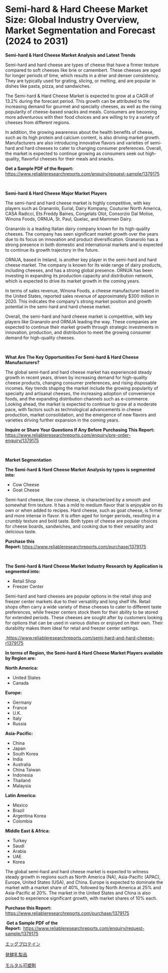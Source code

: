 <p><h1>Semi-hard & Hard Cheese Market Size: Global Industry Overview, Market Segmentation and Forecast (2024 to 2031)</h1></p><p><strong>Semi-hard & Hard Cheese Market Analysis and Latest Trends</strong></p>
<p><p>Semi-hard and hard cheese are types of cheese that have a firmer texture compared to soft cheeses like brie or camembert. These cheeses are aged for longer periods of time, which results in a drier and denser consistency. They are typically used for grating, slicing, or melting, and are popular in dishes like pasta, pizza, and sandwiches.</p><p>The Semi-hard & Hard Cheese Market is expected to grow at a CAGR of 13.2% during the forecast period. This growth can be attributed to the increasing demand for gourmet and specialty cheeses, as well as the rising popularity of cheese-based snacks and meals. Consumers are becoming more adventurous with their food choices and are willing to try a variety of cheeses from different regions.</p><p>In addition, the growing awareness about the health benefits of cheese, such as its high protein and calcium content, is also driving market growth. Manufacturers are also introducing innovative flavors and varieties of semi-hard and hard cheeses to cater to changing consumer preferences. Overall, the market is expected to continue growing as consumers seek out high-quality, flavorful cheeses for their meals and snacks.</p></p>
<p><strong>Get a Sample PDF of the Report:&nbsp;</strong> <a href="https://www.reliableresearchreports.com/enquiry/request-sample/1379175">https://www.reliableresearchreports.com/enquiry/request-sample/1379175</a></p>
<p>&nbsp;</p>
<p><strong>Semi-hard & Hard Cheese Major Market Players</strong></p>
<p><p>The semi-hard and hard cheese market is highly competitive, with key players such as Granarolo, Eurial, Dairy Kompany, Couturier North America, CASA Radicci, Ets Freddy Baines, Congelats Olot, Consorzio Dal Molise, Winona Foods, ORNUA, St. Paul, Quelac, and Mammen Dairy. </p><p>Granarolo is a leading Italian dairy company known for its high-quality cheeses. The company has seen significant market growth over the years due to its focus on innovation and product diversification. Granarolo has a strong presence in both domestic and international markets and is expected to continue its growth trajectory in the future.</p><p>ORNUA, based in Ireland, is another key player in the semi-hard and hard cheese market. The company is known for its wide range of dairy products, including cheeses, and has a strong global presence. ORNUA has been investing in expanding its production capacity and distribution network, which is expected to drive its market growth in the coming years.</p><p>In terms of sales revenue, Winona Foods, a cheese manufacturer based in the United States, reported sales revenue of approximately $300 million in 2020. This indicates the company's strong market position and growth potential in the semi-hard and hard cheese market.</p><p>Overall, the semi-hard and hard cheese market is competitive, with key players like Granarolo and ORNUA leading the way. These companies are expected to continue their market growth through strategic investments in innovation, production, and distribution to meet the growing consumer demand for high-quality cheeses.</p></p>
<p>&nbsp;</p>
<p><strong>What Are The Key Opportunities For Semi-hard & Hard Cheese Manufacturers?</strong></p>
<p><p>The global semi-hard and hard cheese market has experienced steady growth in recent years, driven by increasing demand for high-quality cheese products, changing consumer preferences, and rising disposable incomes. Key trends shaping the market include the growing popularity of specialty and artisanal cheeses, the increasing adoption of convenience foods, and the expanding distribution channels such as e-commerce. Looking ahead, the market is expected to continue to grow at a moderate pace, with factors such as technological advancements in cheese production, market consolidation, and the emergence of new flavors and varieties driving further expansion in the coming years.</p></p>
<p><strong>Inquire or Share Your Questions If Any Before Purchasing This Report:</strong> <a href="https://www.reliableresearchreports.com/enquiry/pre-order-enquiry/1379175">https://www.reliableresearchreports.com/enquiry/pre-order-enquiry/1379175</a></p>
<p>&nbsp;</p>
<p><strong>Market Segmentation</strong></p>
<p><strong>The Semi-hard & Hard Cheese Market Analysis by types is segmented into:</strong></p>
<p><ul><li>Cow Cheese</li><li>Goat Cheese</li></ul></p>
<p><p>Semi-hard cheese, like cow cheese, is characterized by a smooth and somewhat firm texture. It has a mild to medium flavor that is enjoyable on its own or when added to recipes. Hard cheese, such as goat cheese, is firmer and more intense in flavor. It is often aged for longer periods, resulting in a crumbly texture and bold taste. Both types of cheese are popular choices for cheese boards, sandwiches, and cooking due to their versatility and delicious taste.</p></p>
<p><strong>Purchase this Report:&nbsp;</strong><a href="https://www.reliableresearchreports.com/purchase/1379175">https://www.reliableresearchreports.com/purchase/1379175</a></p>
<p>&nbsp;</p>
<p><strong>The Semi-hard & Hard Cheese Market Industry Research by Application is segmented into:</strong></p>
<p><ul><li>Retail Shop</li><li>Freezer Center</li></ul></p>
<p><p>Semi-hard and hard cheeses are popular options in the retail shop and freezer center markets due to their versatility and long shelf life. Retail shops often carry a wide variety of these cheeses to cater to different taste preferences, while freezer centers stock them for their ability to be stored for extended periods. These cheeses are sought after by customers looking for options that can be used in various dishes or enjoyed on their own. Their durability makes them ideal for retail and freezer center settings.</p></p>
<p><a href="https://www.reliableresearchreports.com/semi-hard-and-hard-cheese-r1379175">&nbsp;https://www.reliableresearchreports.com/semi-hard-and-hard-cheese-r1379175</a></p>
<p><strong>In terms of Region, the Semi-hard & Hard Cheese Market Players available by Region are:</strong></p>
<p>
    <p> <strong> North America: </strong>
        <ul>
            <li>United States</li>
            <li>Canada</li>
        </ul>
        </p> 
    <p> <strong> Europe: </strong>
        <ul>
            <li>Germany</li>
            <li>France</li>
            <li>U.K.</li>
            <li>Italy</li>
            <li>Russia</li>
        </ul>
        </p> 
    <p> <strong> Asia-Pacific: </strong>
        <ul>
            <li>China</li>
            <li>Japan</li>
            <li>South Korea</li>
            <li>India</li>
            <li>Australia</li>
            <li>China Taiwan</li>
            <li>Indonesia</li>
            <li>Thailand</li>
            <li>Malaysia</li>
        </ul>
        </p> 
    <p> <strong> Latin America: </strong>
        <ul>
            <li>Mexico</li>
            <li>Brazil</li>
            <li>Argentina Korea</li>
            <li>Colombia</li>
        </ul>
        </p> 
    <p> <strong> Middle East & Africa: </strong>
        <ul>
            <li>Turkey</li>
            <li>Saudi</li>
            <li>Arabia</li>
            <li>UAE</li>
            <li>Korea</li>
        </ul>
    </p>
    </p>
<p><p>The global semi-hard and hard cheese market is expected to witness steady growth in regions such as North America (NA), Asia-Pacific (APAC), Europe, United States (USA), and China. Europe is expected to dominate the market with a market share of 40%, followed by North America at 25% and Asia-Pacific at 20%. The market in the United States and China is also poised to experience significant growth, with market shares of 10% each.</p></p>
<p><strong>Purchase this Report: </strong><a href="https://www.reliableresearchreports.com/purchase/1379175">https://www.reliableresearchreports.com/purchase/1379175</a></p>
<p>&nbsp;<strong>Get a Sample PDF of the Report:&nbsp;&nbsp;</strong><a href="https://www.reliableresearchreports.com/enquiry/request-sample/1379175">https://www.reliableresearchreports.com/enquiry/request-sample/1379175</a></p>
<p><strong></strong></p>
<p><p><a href="https://github.com/SarahFahey88/Market-Research-Report-List-1/blob/main/794608519471.md">エッグプロテイン</a></p><p><a href="https://medium.com/@stantonhane1/fermented-dairy-products-market-report%E3%81%AF-%E3%81%93%E3%81%AE%E5%B8%82%E5%A0%B4%E3%81%AE%E6%9C%80%E6%96%B0%E3%81%AE%E3%83%88%E3%83%AC%E3%83%B3%E3%83%89%E3%81%A8%E6%88%90%E9%95%B7%E3%81%AE%E6%A9%9F%E4%BC%9A%E3%82%92%E6%98%8E%E3%82%89%E3%81%8B%E3%81%AB%E3%81%99%E3%82%8B%E5%A0%B1%E5%91%8A%E6%9B%B8%E3%81%A7%E3%81%99-3d35add0cc03">発酵乳製品</a></p><p><a href="https://medium.com/@raideochran7856/%E3%83%A2%E3%83%AB%E3%82%BF%E3%83%AB%E3%83%97%E3%83%A9%E3%82%B9%E3%83%81%E3%82%B5%E3%82%A4%E3%82%B6%E3%83%BC%E5%B8%82%E5%A0%B4%E3%81%AE%E5%88%86%E6%9E%90%E3%81%A82024%E5%B9%B4%E3%81%8B%E3%82%892031%E5%B9%B4%E3%81%BE%E3%81%A7%E3%81%AE%E4%BA%88%E6%B8%AC%E3%81%95%E3%82%8C%E3%82%8B%E3%82%B5%E3%82%A4%E3%82%BA-a3f9c1d1343a">モルタル可塑剤</a></p></p>